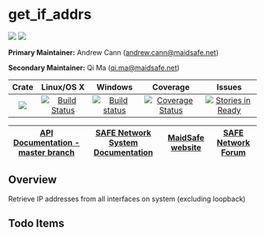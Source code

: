# get_if_addrs

[![](https://img.shields.io/badge/Project%20SAFE-Approved-green.svg)](http://maidsafe.net/applications) [![](https://img.shields.io/badge/License-GPL3-green.svg)](https://github.com/maidsafe/get_if_addrs/blob/master/COPYING)

**Primary Maintainer:** Andrew Cann (andrew.cann@maidsafe.net)

**Secondary Maintainer:** Qi Ma (qi.ma@maidsafe.net)

|Crate|Linux/OS X|Windows|Coverage|Issues|
|:---:|:--------:|:-----:|:------:|:----:|
|[![](http://meritbadge.herokuapp.com/get_if_addrs)](https://crates.io/crates/get_if_addrs)|[![Build Status](https://travis-ci.org/maidsafe/get_if_addrs.svg?branch=master)](https://travis-ci.org/maidsafe/get_if_addrs)|[![Build status](https://ci.appveyor.com/api/projects/status/d1d02u0ia5omrygb/branch/master?svg=true)](https://ci.appveyor.com/project/MaidSafe-QA/get-if-addrs/branch/master)|[![Coverage Status](https://coveralls.io/repos/maidsafe/get_if_addrs/badge.svg?branch=master&service=github)](https://coveralls.io/github/maidsafe/get_if_addrs?branch=master)|[![Stories in Ready](https://badge.waffle.io/maidsafe/get_if_addrs.png?label=ready&title=Ready)](https://waffle.io/maidsafe/get_if_addrs)|

| [API Documentation - master branch](http://maidsafe.net/get_if_addrs/master) | [SAFE Network System Documentation](http://systemdocs.maidsafe.net) | [MaidSafe website](http://maidsafe.net) | [SAFE Network Forum](https://forum.safenetwork.io) |
|:------:|:-------:|:-------:|:-------:|

## Overview

Retrieve IP addresses from all interfaces on system (excluding loopback)

## Todo Items
